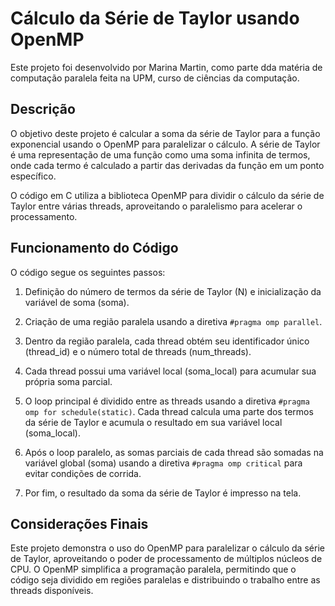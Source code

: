 # Cálculo da Série de Taylor usando OpenMP

Este projeto foi desenvolvido por Marina Martin, como parte dda matéria de computação paralela feita na UPM, curso de ciências da computação.

## Descrição

O objetivo deste projeto é calcular a soma da série de Taylor para a função exponencial usando o OpenMP para paralelizar o cálculo. A série de Taylor é uma representação de uma função como uma soma infinita de termos, onde cada termo é calculado a partir das derivadas da função em um ponto específico.

O código em C utiliza a biblioteca OpenMP para dividir o cálculo da série de Taylor entre várias threads, aproveitando o paralelismo para acelerar o processamento.

## Funcionamento do Código

O código segue os seguintes passos:

1. Definição do número de termos da série de Taylor (N) e inicialização da variável de soma (soma).

2. Criação de uma região paralela usando a diretiva `#pragma omp parallel`.

3. Dentro da região paralela, cada thread obtém seu identificador único (thread_id) e o número total de threads (num_threads).

4. Cada thread possui uma variável local (soma_local) para acumular sua própria soma parcial.

5. O loop principal é dividido entre as threads usando a diretiva `#pragma omp for schedule(static)`. Cada thread calcula uma parte dos termos da série de Taylor e acumula o resultado em sua variável local (soma_local).

6. Após o loop paralelo, as somas parciais de cada thread são somadas na variável global (soma) usando a diretiva `#pragma omp critical` para evitar condições de corrida.

7. Por fim, o resultado da soma da série de Taylor é impresso na tela.

## Considerações Finais

Este projeto demonstra o uso do OpenMP para paralelizar o cálculo da série de Taylor, aproveitando o poder de processamento de múltiplos núcleos de CPU. O OpenMP simplifica a programação paralela, permitindo que o código seja dividido em regiões paralelas e distribuindo o trabalho entre as threads disponíveis.

